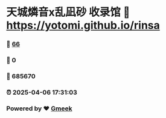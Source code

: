 # 天城燐音x乱凪砂 收录馆 :link: https://yotomi.github.io/rinsa 
### :page_facing_up: [66](https://yotomi.github.io/rinsa/tag.html) 
### :speech_balloon: 0 
### :hibiscus: 685670 
### :alarm_clock: 2025-04-06 17:31:03 
### Powered by :heart: [Gmeek](https://github.com/Meekdai/Gmeek)
